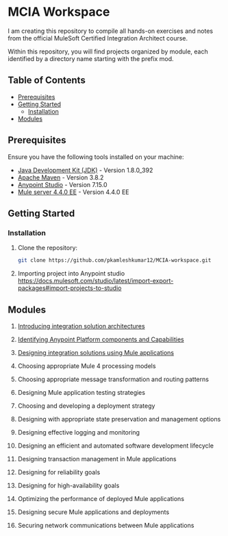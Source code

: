 # MCIA Workspace

I am creating this repository to compile all hands-on exercises and notes from the official MuleSoft Certified Integration Architect course.

Within this repository, you will find projects organized by module, each identified by a directory name starting with the prefix mod.

## Table of Contents

- [Prerequisites](#prerequisites)
- [Getting Started](#getting-started)
  - [Installation](#installation)
- [Modules](#modules)


## Prerequisites

Ensure you have the following tools installed on your machine:

- [Java Development Kit (JDK)](https://openjdk.java.net/) - Version 1.8.0_392
- [Apache Maven](https://maven.apache.org/) - Version 3.8.2
- [Anypoint Studio](https://www.mulesoft.com/studio) - Version 7.15.0
- [Mule server 4.4.0 EE]() - Version 4.4.0 EE

## Getting Started

### Installation

1. Clone the repository:

   ```bash
   git clone https://github.com/pkamleshkumar12/MCIA-workspace.git
   ```

2. Importing project into Anypoint studio
https://docs.mulesoft.com/studio/latest/import-export-packages#import-projects-to-studio


## Modules

1. [Introducing integration solution architectures](mod01-introduction/README.md) 

2. [Identifying Anypoint Platform components and Capabilities](mod02-components/README.md)

3. [Designing integration solutions using Mule applications](mod03-designing/README.md)

4. Choosing appropriate Mule 4 processing models

5. Choosing appropriate message transformation and routing patterns

6. Designing Mule application testing strategies

7. Choosing and developing a deployment strategy

8. Designing with appropriate state preservation and management options

9. Designing effective logging and monitoring

10. Designing an efficient and automated software development lifecycle

11. Designing transaction management in Mule applications

12. Designing for reliability goals

13. Designing for high-availability goals

14. Optimizing the performance of deployed Mule applications

15. Designing secure Mule applications and deployments

16. Securing network communications between Mule applications